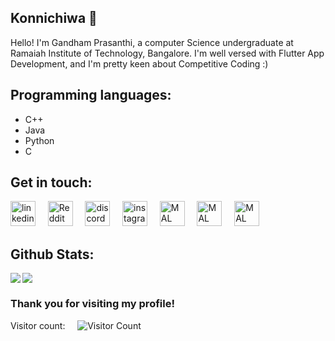 ## Konnichiwa 👋


Hello! I'm Gandham Prasanthi, a computer Science undergraduate at Ramaiah Institute of Technology, Bangalore. I'm well versed with Flutter App Development, and I'm pretty keen about Competitive Coding :)



## Programming  languages:
- C++
- Java
- Python
- C

<!-- 
You can find me on [![Twitter][1.2]][1], or on [![LinkedIn][2.2]][2].
[1.2]: http://i.imgur.com/wWzX9uB.png (twitter icon without padding)
[2.2]: https://raw.githubusercontent.com/MartinHeinz/MartinHeinz/master/linkedin-3-16.png (LinkedIn icon without padding)
[1]: https://twitter.com/Martin_Heinz_
[2]: https://www.linkedin.com/in/prasanthi-gandham-437353195/
[![LinkedIn Badge](https://img.shields.io/badge/LinkedIn-Profile-informational?style=flat&logo=linkedin&logoColor=white&color=0D76A8)](https://www.linkedin.com/in/braydon-coyer/)
[![Reddit Badge](https://img.shields.io/reddit/user-karma/combined/prash02?color=1CA2F1&style=social)](https://www.reddit.com/user/prash02/)
[![CodePen Badge](https://img.shields.io/badge/CodePen-Profile-informational?style=flat&logo=codepen&logoColor=white&color=black)](https://codepen.io/braydoncoyer)
-->

## Get in touch:
[<img src='https://cdn.jsdelivr.net/npm/simple-icons@3.0.1/icons/linkedin.svg' alt='linkedin' height='40'>](https://www.linkedin.com/in/prasanthi-gandham-437353195/) &nbsp; &nbsp; [<img src='https://cdn.jsdelivr.net/npm/simple-icons@3.0.1/icons/reddit.svg' alt='Reddit' height='40'>](https://www.reddit.com/user/prash02)  &nbsp; &nbsp; [<img src='https://cdn.jsdelivr.net/npm/simple-icons@3.0.1/icons/discord.svg' alt='discord' height='40'>](http://discordapp.com/users/570072181292269569)     &nbsp; &nbsp; [<img src='https://cdn.jsdelivr.net/npm/simple-icons@3.0.1/icons/instagram.svg' alt='instagram' height='40'>](https://www.instagram.com/prash._.g/)   &nbsp; &nbsp;  [<img src='https://upload.wikimedia.org/wikipedia/commons/7/7a/MyAnimeList_Logo.png' alt='MAL' height='40'>](https://myanimelist.net/profile/Prash1707) &nbsp; &nbsp;  [<img src='https://cdn.worldvectorlogo.com/logos/hackerrank.svg' alt='MAL' height='40'>](https://www.hackerrank.com/1707prash) &nbsp; &nbsp;  [<img src='https://i.pinimg.com/originals/c5/d9/fc/c5d9fc1e18bcf039f464c2ab6cfb3eb6.jpg' alt='MAL' height='40'>](https://www.codechef.com/users/prash_1)

<!-- Feel free to Dm me some anime recommendations :flushed: -->

## Github Stats:

<!-- ![Prash's GitHub stats](https://github-readme-stats.vercel.app/api?username=Prash2002&show_icons=true&theme=great-gatsby&count_private=true) &nbsp; &nbsp;
[![Top Langs](https://github-readme-stats.vercel.app/api/top-langs/?username=Prash2002&theme=vision-friendly-dark&layout=compact)](https://github.com/anuraghazra/github-readme-stats) -->
<img align="left" src="https://github-readme-stats.vercel.app/api?username=Prash2002&show_icons=true&theme=great-gatsby&count_private=true" >
<img align="center" src="https://github-readme-stats.vercel.app/api/top-langs/?username=Prash2002&theme=vision-friendly-dark&layout=compact&card_width=300" >

<br />

### Thank you for visiting my profile!

Visitor count: &nbsp; &nbsp; ![Visitor Count](https://profile-counter.glitch.me/Prash2002/count.svg)
